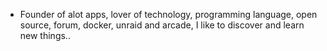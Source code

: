 - Founder of alot apps, lover of technology, programming language, open source, forum, docker, unraid and arcade, I like to discover and learn new things..
  <br>

























































































































































































































































































































































































































































































































































































































































































































